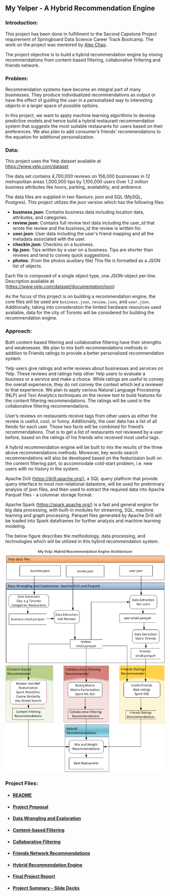 
## My Yelper - A Hybrid Recommendation Engine 



### Introduction:

This project has been done in fulfillment to the Second Capstone Project requirement of Springboard Data Science Career Track Bootcamp. The work on the project was mentored by [Alex Chao](https://www.linkedin.com/in/alexchao56/). 

The project objective is to build a hybrid recommendation engine by mixing recommendations from content-based filtering, collaborative firltering and friends network.

### Problem:

Recommendation systems have become an integral part of many businesses. They produce individualized recommendations as output or have the effect of guiding the user in a personalized way to interesting objects in a larger space of possible options.  

In this project, we want to apply machine learning algorithms to develop predictive models and hence build a hybrid restaurant recommendation system that suggests the most suitable restaurants for users based on their preferences. We also plan to add consumer’s friends’ recommendations to the equation for additional personalization.  



### Data:

This project uses the Yelp dataset available at https://www.yelp.com/dataset

The data set contains 4,700,000 reviews on 156,000 businesses in 12 metropolitan areas
1,000,000 tips by 1,100,000 users Over 1.2 million business attributes like hours, parking, availability, and ambience.

The data files are supplied in two flavours: json and SQL (MySQL, Postgres). This project utilizes the json version which has the following files:  

- __business.json__: Contains business data including location data, attributes, and categories.  
- __review.json__: Contains full review text data including the user_id that wrote the review and the business_id the review is written for.  
- __user.json__: User data including the user's friend mapping and all the metadata associated with the user.  
- __checkin.json__: Checkins on a business.  
- __tip.json__: Tips written by a user on a business. Tips are shorter than reviews and tend to convey quick suggestions.
- __photos__: (from the photos auxiliary file) This file is formatted as a JSON list of objects.  

Each file is composed of a single object type, one JSON-object per-line. Description available at (https://www.yelp.com/dataset/documentation/json)

As the focus of this project is on building a recommendation engine, the core files will be used are `business.json`, `review.json`, and `user.json`. Additionally, taking into consideration the limited hardware resources used available, data for the city of Toronto will be considered for building the recommendation engine.

### Approach:

Both content-based filtering and collaborative filtering have their strengths and weaknesses. We plan to mix both recommendations methods in addition to Friends ratings to provide a better personalized recommendation system.

Yelp users give ratings and write reviews about businesses and services on Yelp. These reviews and ratings help other Yelp users to evaluate a business or a service and make a choice. While ratings are useful to convey the overall experience, they do not convey the context which led a reviewer to that experience. 
We plan to apply various Natural Language Processing (NLP) and Text Analytics techniques on the review text to build features for the content filtering recommendations. The ratings will be used in the collaborative filtering recommendations.  

User’s reviews on restaurants receive tags from other users as either the review is useful, cool, or funny. Additionally, the user data has a list of all fiends for each user. Those two facts will be combined for friend’s recommendations. That is to get a list of restaurants not reviewed by a user before, based on the ratings of his friends who received most useful tags.  

A hybrid recommendation engine will be built to mix the results of the three above recommendations methods.
Moreover, key words search recommendations will also be developed based on the featurizaion built on the content filtering part, to accommodate cold-start problem, i.e. new users with no history in the system.



Apache Drill (https://drill.apache.org/), a SQL query platform that provide query interface to most non-relational datastore, will be used for preliminary analysis of json files, and then used to extract the required data into Apache Parquet files - a columnar storage format.  

Apache Spark (https://spark.apache.org/) is a fast and general engine for big data processing, with built-in modules for streaming, SQL, machine learning and graph processing. Parquet files generated by Apache Drill will be loaded into Spark dataframes for further analysis and machine learning modeling.

The below figure describes the methodology, data processing, and technologies which will be utilized in this hybrid recommendation system.

<img src="fig/MyYelper Architecture.png">

### Project Files:

- #### [README](https://github.com/Samimust/my-yelper/blob/master/README.md)

- ####  [Project Proposal](https://github.com/Samimust/my-yelper/blob/master/Project%20Proposal.md)

- #### [Data Wrangling and Exploration](https://github.com/Samimust/my-yelper/blob/master/Data%20Wrangling%20and%20Exploration.ipynb)

- #### [Content-based Filtering](http://nbviewer.jupyter.org/github/samimust/my-yelper/blob/master/Content%20Filtering.ipynb)

- #### [Collaborative Filtering](http://nbviewer.jupyter.org/github/samimust/my-yelper/blob/master/Collaborative%20Filtering.ipynb)

- #### [Friends Network Recommendations](http://nbviewer.jupyter.org/github/samimust/my-yelper/blob/master/Friend%20Recommendations.ipynb)

- #### [Hybrid Recommendation Engine](http://nbviewer.jupyter.org/github/samimust/my-yelper/blob/master/Hybrid%20Recommendation%20Engine.ipynb)

- #### [Final Project Report](https://github.com/Samimust/my-yelper/blob/master/My%20Yelper%20Project%20Report.pdf)

- #### [Project Summary - Slide Decks](https://github.com/Samimust/my-yelper/blob/master/My%20Yelper%20Project%20Summary.pdf)

